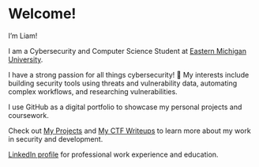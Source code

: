  # Welcome!
 
  I’m Liam!

I am a Cybersecurity and Computer Science Student at [Eastern Michigan University](https://www.emich.edu/).

I have a strong passion for all things cybersecurity! 🔐 My interests include building security tools using threats and vulnerability data, automating complex workflows, and researching vulnerabilities.  

I use GitHub as a digital portfolio to showcase my personal projects and coursework.

Check out [My Projects](https://github.com/liamchambers9?tab=repositories) and [My CTF Writeups](https://github.com/liamchambers9/CTFs) to learn more about my work in security and development.

[LinkedIn profile](https://www.linkedin.com/in/liamchambers/) for professional work experience and education.
<!--
**liamchambers9/liamchambers9** is a ✨ _special_ ✨ repository because its `README.md` (this file) appears on your GitHub profile.

Here are some ideas to get you started:

- 🔭 I’m currently working on ...
- 🌱 I’m currently learning ...
- 👯 I’m looking to collaborate on ...
- 🤔 I’m looking for help with ...
- 💬 Ask me about ...
- 📫 How to reach me: ...
- 😄 Pronouns: ...
- ⚡ Fun fact: ...
-->

